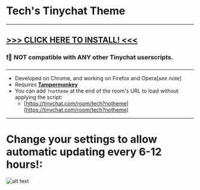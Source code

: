 # Tech's Tinychat Theme
---

## [**>>> CLICK HERE TO INSTALL! <<<**](https://github.com/Technetium1/TinychatTheme/raw/master/theme.user.js)

### :exclamation::no_entry_sign: **NOT** compatible with **ANY** other Tinychat userscripts.

---

* Developed on Chrome, and working on Firefox and Opera[*see note*]
* Requires [**Tampermonkey**](https://chrome.google.com/webstore/detail/tampermonkey/dhdgffkkebhmkfjojejmpbldmpobfkfo)
* You can add `?notheme` at the end of the room's URL to load without applying the script:
  * [https://tinychat.com/room/tech?notheme](https://tinychat.com/room/tech?notheme)

---



# Change your settings to allow automatic updating every 6-12 hours!:

![alt text](https://github.com/Technetium1/TinychatTheme/raw/master/Tampermonkey_Settings.png "Tampermonkey Settings")
